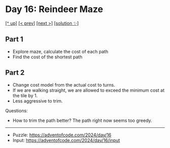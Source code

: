 # Day 16: Reindeer Maze

[[^ up]](../../README.asciidoc) [[< prev]](../day-15/README.MD) [[next >]](../day-17/README.MD) [[solution ✨]](./solve.py)

<!-- article begin -->

## Part 1

- Explore maze, calculate the cost of each path
- Find the cost of the shortest path

## Part 2

- Change cost model from the actual cost to turns.
- If we are walking straight, we are allowed to exceed the minimum cost at the tile by 1.
- Less aggressive to trim.

Questions:

- How to trim the path better? The path right now seems too greedy.

<!-- article end -->

---

* Puzzle: https://adventofcode.com/2024/day/16
* Input: https://adventofcode.com/2024/day/16/input

